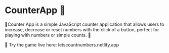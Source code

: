 # CounterApp 🧩
 🎲Counter App is a simple JavaScript counter application that allows users to increase, decrease or reset numbers with the click of a button, perfect for playing with numbers or simple counts. 🎲

 📌 Try the game live here: letscountnumbers.netlify.app
